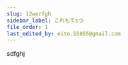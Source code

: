 ```yaml
---
slug: 12werfgh
sidebar_label: これもてsつ
file_order: 1
last_edited_by: eito.55855@gmail.com
---
```

sdfghj